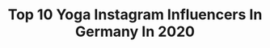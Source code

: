 ---
title: Top 10 Yoga Instagram Influencers In Germany In 2020
description: >-
  Find top yoga Instagram influencers in Germany in 2020. Most popular hashtags: #yoga #selflove #corona #yogapractice.
platform: Instagram
profiles:
  - username: "wina.yoga"
    fullname: >-
      Wina ❘ Yoga Teacher
    location: "Germany"
    followers: 16125
    engagement: 909
    commentsToLikes: 0.060738
    id: ck5zofwc9qh710i14f88yiolg
    verified: false
    hashtags: "#yogadeutschland, #yogaathome, #yogapractice, #yogainspiration"
  - username: "silja.janina"
    fullname: >-
      Silja Janina
    location: "Germany"
    followers: 4442
    engagement: 1921
    commentsToLikes: 0.178000
    id: ck13b6ct9tw680i19co2ycyy7
    verified: false
    hashtags: "#california, #selflovecoach, #poetry, #mooncycle"
  - username: "jennykylie"
    fullname: >-
      Jenny Kylie
    location: "Germany"
    followers: 2124
    engagement: 3236
    commentsToLikes: 0.082576
    id: ck8t2bicvyujv0j78nywc21oy
    verified: false
    hashtags: "#kyliespalace, #fitfamde, #outdoorworkout, #smile"
  - username: "flyingengel"
    fullname: >-
      Daniela
    location: "Germany"
    followers: 2498
    engagement: 1713
    commentsToLikes: 0.112234
    id: ck5ciezv3sj6v0i117tu1vgt2
    verified: false
    hashtags: "#neujahrsvors, #mittagsbrei, #urlaub, #einschlafen"
  - username: "charmed_by_yoga"
    fullname: >-
      BINA - Yoga Coach Köln
    location: "Germany"
    followers: 8515
    engagement: 826
    commentsToLikes: 0.308279
    id: ck6tu7hb9eqvv0j710okd7z1x
    verified: false
    hashtags: "#practicing, #enjoy, #lessjudgement, #yogastyle"
  - username: "caroline.stanienda"
    fullname: >-
      Caroline - Yoga & Wellness
    location: "Germany"
    followers: 13466
    engagement: 734
    commentsToLikes: 0.066562
    id: ck8t1ft8hvlr80j7873pvnhz5
    verified: false
    hashtags: "#globalpeacemeditation, #fullmoonmagic, #morebeinglessdoing, #trustoverfear"
  - username: "dany.michalski.official"
    fullname: >-
      Dany Michalski
    location: "Germany"
    followers: 90145
    engagement: 211
    commentsToLikes: 0.054901
    id: ck5hog4m2pi300i11ctok4pf2
    verified: true
    hashtags: "#partypix, #raceweekend, #aquarian, #energiespeicher"
  - username: "myveryown.journey"
    fullname: >-
      AMBER
    location: "Germany"
    followers: 31999
    engagement: 236
    commentsToLikes: 0.096094
    id: ck15rldii8hna0i19ywi6cbdq
    verified: false
    hashtags: "#meditation, #antibacterial, #puppypose, #handstand"
  - username: "madymorrison"
    fullname: >-
      YOGA & FIT LIFESTYLE
    location: "Germany"
    followers: 318313
    engagement: 500
    commentsToLikes: 0.018258
    id: ck13bieknvk160i190slpq2el
    verified: false
    hashtags: "#stayhome, #day19, #gowiththeflow, #finale"
  - username: "ker.yoga"
    fullname: >-
      Kerstin 🌸 YOGA & LIFE & LOVE
    location: "Germany"
    followers: 75270
    engagement: 176
    commentsToLikes: 0.059506
    id: ck13ajhzcqodm0i19y0pe5hja
    verified: false
    hashtags: "#mindfulness, #dreamingoftravel, #yogainthesun, #yogachallenge"
---